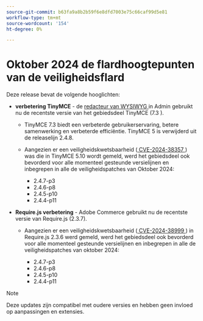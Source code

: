 ```yaml
---
source-git-commit: b63fa9a8b2b59f6e8dfd7003e75c66caf99d5e81
workflow-type: tm+mt
source-wordcount: '154'
ht-degree: 0%

---
```

# Oktober 2024 de flardhoogtepunten van de veiligheidsflard

Deze release bevat de volgende hooglichten:

* **verbetering TinyMCE** - de [ redacteur van WYSIWYG ](https://experienceleague.adobe.com/en/docs/commerce-admin/content-design/wysiwyg/editor) in Admin gebruikt nu de recentste versie van het gebiedsdeel TinyMCE (7.3 &#x200B;).

   * TinyMCE 7.3 biedt een verbeterde gebruikerservaring, betere samenwerking en verbeterde efficiëntie. TinyMCE 5 is verwijderd uit de releaselijn 2.4.8. &#x200B;

   * Aangezien er een veiligheidskwetsbaarheid ([ CVE-2024-38357 ](https://nvd.nist.gov/vuln/detail/CVE-2024-38357)) was die in TinyMCE 5.10 wordt gemeld, werd het gebiedsdeel ook bevorderd voor alle momenteel gesteunde versielijnen en inbegrepen in alle de veiligheidspatches van Oktober 2024:

      * 2.4.7-p3
      * 2.4.6-p8
      * 2.4.5-p10
      * 2.4.4-p11

* **Require.js verbetering** - Adobe Commerce gebruikt nu de recentste versie van Require.js (2.3.7).

   * Aangezien er een veiligheidskwetsbaarheid ([ CVE-2024-38999 ](https://nvd.nist.gov/vuln/detail/CVE-2024-38999)) in Require.js 2.3.6 werd gemeld, werd het gebiedsdeel ook bevorderd voor alle momenteel gesteunde versielijnen en inbegrepen in alle de veiligheidspatches van oktober 2024:

      * 2.4.7-p3
      * 2.4.6-p8
      * 2.4.5-p10
      * 2.4.4-p11

>[!NOTE]
>
>Deze updates zijn compatibel met oudere versies en hebben geen invloed op aanpassingen en extensies. &#x200B;
